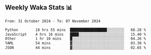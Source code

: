 ## Weekly Waka Stats 📊
<!--START_SECTION:waka-->

```txt
From: 31 October 2024 - To: 07 November 2024

Python        18 hrs 55 mins  █████████████████░░░░░░░░   68.28 %
JavaScript    4 hrs 16 mins   ████░░░░░░░░░░░░░░░░░░░░░   15.40 %
Other         1 hr 10 mins    █░░░░░░░░░░░░░░░░░░░░░░░░   04.26 %
YAML          54 mins         ▓░░░░░░░░░░░░░░░░░░░░░░░░   03.30 %
JSON          44 mins         ▓░░░░░░░░░░░░░░░░░░░░░░░░   02.65 %
```

<!--END_SECTION:waka-->

<!--

Here are some ideas to get you started:

- 🔭 I’m currently working on (way to add branches committed on)
- 🌱 I’m currently learning Web Frameworks and Machine Learning! (Lisp, JS (react & angular), Python, and __)
- 💬 Ask me about ...
- 📫 How to reach me: 
- 😄 Pronouns: He/Him/His
- ⚡ Fun fact: ...

that-recsys-lab
-->

